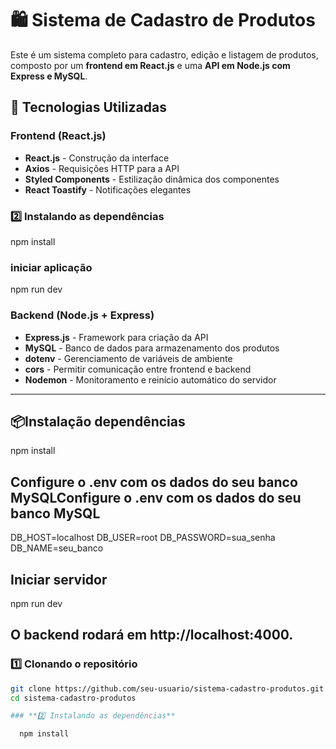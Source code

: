 # 🛍️ Sistema de Cadastro de Produtos  

Este é um sistema completo para cadastro, edição e listagem de produtos, composto por um **frontend em React.js** e uma **API em Node.js com Express e MySQL**.  

## 🚀 Tecnologias Utilizadas  

### **Frontend (React.js)**
- **React.js** - Construção da interface  
- **Axios** - Requisições HTTP para a API  
- **Styled Components** - Estilização dinâmica dos componentes  
- **React Toastify** - Notificações elegantes  

### **2️⃣ Instalando as dependências**

  npm install

### **iniciar aplicação**
  npm run dev



### **Backend (Node.js + Express)**
- **Express.js** - Framework para criação da API  
- **MySQL** - Banco de dados para armazenamento dos produtos  
- **dotenv** - Gerenciamento de variáveis de ambiente  
- **cors** - Permitir comunicação entre frontend e backend  
- **Nodemon** - Monitoramento e reinício automático do servidor  

---

## 📦Instalação dependências 

npm install

## Configure o .env com os dados do seu banco MySQLConfigure o .env com os dados do seu banco MySQL

DB_HOST=localhost
DB_USER=root
DB_PASSWORD=sua_senha
DB_NAME=seu_banco

## Iniciar servidor
npm run dev

## O backend rodará em http://localhost:4000.





### **1️⃣ Clonando o repositório**  
```sh
git clone https://github.com/seu-usuario/sistema-cadastro-produtos.git
cd sistema-cadastro-produtos

### **2️⃣ Instalando as dependências**

  npm install


